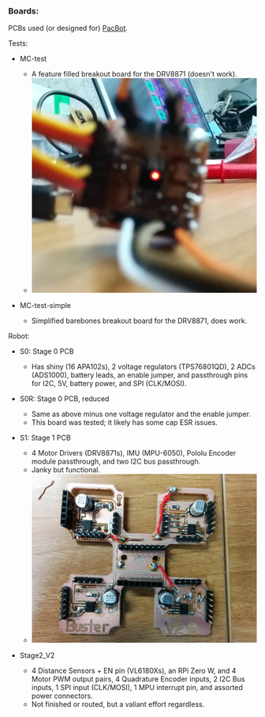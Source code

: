 ### Boards:

PCBs used (or designed for) [PacBot](https://harvardrobotics.com/pacbots/).

Tests:

- MC-test
    + A feature filled breakout board for the DRV8871 (doesn't work).
    + ![_very toasty_](img/MC-test.png "stare into its eye")

- MC-test-simple
    + Simplified barebones breakout board for the DRV8871, does work.

Robot:

- S0: Stage 0 PCB
    + Has shiny (16 APA102s), 2 voltage regulators (TPS76801QD), 2 ADCs (ADS1000), battery leads, an enable jumper, and passthrough pins for I2C, 5V, battery power, and SPI (CLK/MOSI).

- S0R: Stage 0 PCB, reduced
    + Same as above minus one voltage regulator and the enable jumper.
    + This board was tested; it likely has some cap ESR issues.

- S1: Stage 1 PCB
    + 4 Motor Drivers (DRV8871s), IMU (MPU-6050), Pololu Encoder module passthrough, and two I2C bus passthrough.
    + Janky but functional.
    + ![Successfully manufactured, against the odds, by Steven and Miguel](img/S1.jpg "Peak jank")

- Stage2_V2
    + 4 Distance Sensors + EN pin (VL6180Xs), an RPi Zero W, and 4 Motor PWM output pairs, 4 Quadrature Encoder inputs, 2 I2C Bus inputs, 1 SPI input (CLK/MOSI), 1 MPU interrupt pin, and assorted power connectors.
    + Not finished or routed, but a valiant effort regardless.

